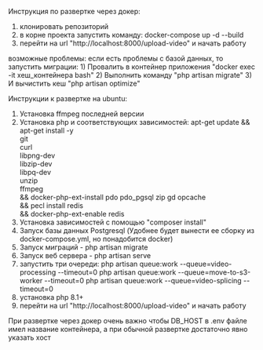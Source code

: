 Инструкция по развертке через докер:

1) клонировать репозиторий
2) в корне проекта запустить команду: docker-compose up -d --build
3) перейти на url "http://localhost:8000/upload-video" и начать работу

возможные проблемы:
  если есть проблемы с базой данных, то запустить миграции:
    1) Провалить в контейнер приложения "docker exec -it хеш_контейнера bash"
    2) Выполнить команду "php artisan migrate"
    3) И вычистить кеш "php artisan optimize"



Инструкции к развертке на ubuntu:

1) Установка ffmpeg последней версии
2) Установка php и соответствующих зависимостей:
apt-get update && apt-get install -y \
    git \
    curl \
    libpng-dev \
    libzip-dev \
    libpq-dev \
    unzip \
    ffmpeg \
    && docker-php-ext-install pdo pdo_pgsql zip gd opcache \
    && pecl install redis \
    && docker-php-ext-enable redis
3) Установка зависимостей с помощью "composer install"
4) Запуск базы данных Postgresql (Удобнее будет вынести ее сборку из docker-compose.yml, но понадобится docker)
5) Запуск миграций - php artisan migrate
6) Запуск веб сервера - php artisan serve 
7) запустить три очереди:
  php artisan queue:work --queue=video-processing --timeout=0
  php artisan queue:work --queue=move-to-s3-worker --timeout=0
  php artisan queue:work --queue=video-splicing --timeout=0
8) установка php 8.1+
9) перейти на url "http://localhost:8000/upload-video" и начать работу



При развертке через докер очень важно чтобы DB_HOST в .env файле имел название контейнера,
а при обычной развертке достаточно явно указать хост
